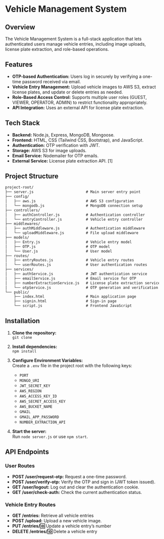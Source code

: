 # Vehicle Management System

## Overview

The Vehicle Management System is a full-stack application that lets authenticated users manage vehicle entries, including image uploads, license plate extraction, and role-based operations.

## Features

- **OTP-based Authentication:** Users log in securely by verifying a one-time password received via email.
- **Vehicle Entry Management:** Upload vehicle images to AWS S3, extract license plates, and update or delete entries as needed.
- **Role-Based Access Control:** Supports multiple user roles (GUEST, VIEWER, OPERATOR, ADMIN) to restrict functionality appropriately.
- **API Integration:** Uses an external API for license plate extraction.

## Tech Stack

- **Backend:** Node.js, Express, MongoDB, Mongoose.
- **Frontend:** HTML, CSS (Tailwind CSS, Bootstrap), and JavaScript.
- **Authentication:** OTP verification with JWT.
- **Storage:** AWS S3 for image uploads.
- **Email Service:** Nodemailer for OTP emails.
- **External Service:** License plate extraction API. [1]

## Project Structure

```md []
project-root/
├── server.js                        # Main server entry point
├── config/
│   ├── aws.js                       # AWS S3 configuration
│   └── mongodb.js                   # MongoDB connection setup
├── controllers/
│   ├── authController.js            # Authentication controller
│   └── entryController.js           # Vehicle entry controller
├── middlewares/
│   ├── authMiddleware.js            # Authentication middleware
│   └── uploadMiddleware.js          # File upload middleware
├── models/
│   ├── Entry.js                     # Vehicle entry model
│   ├── OTP.js                       # OTP model
│   └── User.js                      # User model
├── routes/
│   ├── entryRoutes.js               # Vehicle entry routes
│   └── userRoutes.js                # User authentication routes
├── services/
│   ├── authService.js               # JWT authentication service
│   ├── emailService.js              # Email service for OTP
│   ├── numberExtractionService.js   # License plate extraction service
│   └── otpService.js                # OTP generation and verification
└── public/
    ├── index.html                   # Main application page
    ├── signin.html                  # Sign-in page
    └── script.js                    # Frontend JavaScript
```

## Installation

1. **Clone the repository:**  
   `git clone`

2. **Install dependencies:**  
   `npm install`

3. **Configure Environment Variables:**  
   Create a `.env` file in the project root with the following keys:
   - `PORT`
   - `MONGO_URI`
   - `JWT_SECRET_KEY`
   - `AWS_REGION`
   - `AWS_ACCESS_KEY_ID`
   - `AWS_SECRET_ACCESS_KEY`
   - `AWS_BUCKET_NAME`
   - `GMAIL`
   - `GMAIL_APP_PASSWORD`
   - `NUMBER_EXTRACTION_API`

4. **Start the server:**  
   Run `node server.js` or use `npm start`.

## API Endpoints

### User Routes

- **POST /user/request-otp:** Request a one-time password.
- **POST /user/verify-otp:** Verify the OTP and sign in (JWT token issued).
- **GET /user/logout:** Log out and clear the authentication cookie.
- **GET /user/check-auth:** Check the current authentication status.

### Vehicle Entry Routes

- **GET /entries:** Retrieve all vehicle entries
- **POST /upload:** Upload a new vehicle image.
- **PUT /entries/:id:** Update a vehicle entry’s number
- **DELETE /entries/:id:** Delete a vehicle entry
